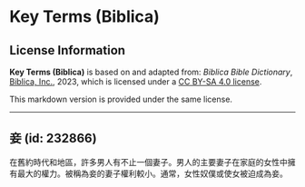 # Key Terms (Biblica)

## License Information

**Key Terms (Biblica)** is based on and adapted from: _Biblica Bible Dictionary_, [Biblica, Inc.](https://www.biblica.com/), 2023, which is licensed under a [CC BY-SA 4.0 license](https://creativecommons.org/licenses/by-sa/4.0/legalcode.en).

This markdown version is provided under the same license.



--------------------------------

## 妾 (id: 232866)

在舊約時代和地區，許多男人有不止一個妻子。男人的主要妻子在家庭的女性中擁有最大的權力。被稱為妾的妻子權利較小。通常，女性奴僕或使女被迫成為妾。


